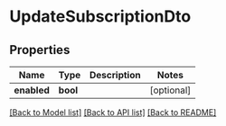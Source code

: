 # UpdateSubscriptionDto

## Properties

| Name        | Type     | Description | Notes      |
| ----------- | -------- | ----------- | ---------- |
| **enabled** | **bool** |             | [optional] |

[[Back to Model list]](../README.md#documentation-for-models) [[Back to API list]](../README.md#documentation-for-api-endpoints) [[Back to README]](../README.md)
